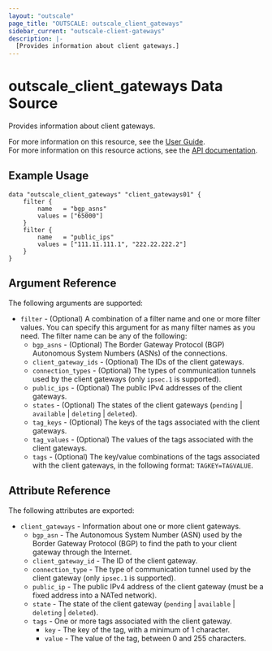 ```yaml
---
layout: "outscale"
page_title: "OUTSCALE: outscale_client_gateways"
sidebar_current: "outscale-client-gateways"
description: |-
  [Provides information about client gateways.]
---
```


# outscale_client_gateways Data Source

Provides information about client gateways.

For more information on this resource, see the [User Guide](https://docs.outscale.com/en/userguide/About-Customer-Gateways.html).  
For more information on this resource actions, see the [API documentation](https://docs.outscale.com/api#3ds-outscale-api-clientgateway).

## Example Usage

```hcl
data "outscale_client_gateways" "client_gateways01" {
    filter {
        name   = "bgp_asns"
        values = ["65000"]
    }
    filter {
        name   = "public_ips"
        values = ["111.11.111.1", "222.22.222.2"]
    }
}
```

## Argument Reference

The following arguments are supported:

* `filter` - (Optional) A combination of a filter name and one or more filter values. You can specify this argument for as many filter names as you need. The filter name can be any of the following:
    * `bgp_asns` - (Optional) The Border Gateway Protocol (BGP) Autonomous System Numbers (ASNs) of the connections.
    * `client_gateway_ids` - (Optional) The IDs of the client gateways.
    * `connection_types` - (Optional) The types of communication tunnels used by the client gateways (only `ipsec.1` is supported).
    * `public_ips` - (Optional) The public IPv4 addresses of the client gateways.
    * `states` - (Optional) The states of the client gateways (`pending` \| `available` \| `deleting` \| `deleted`).
    * `tag_keys` - (Optional) The keys of the tags associated with the client gateways.
    * `tag_values` - (Optional) The values of the tags associated with the client gateways.
    * `tags` - (Optional) The key/value combinations of the tags associated with the client gateways, in the following format: `TAGKEY=TAGVALUE`.

## Attribute Reference

The following attributes are exported:

* `client_gateways` - Information about one or more client gateways.
    * `bgp_asn` - The Autonomous System Number (ASN) used by the Border Gateway Protocol (BGP) to find the path to your client gateway through the Internet.
    * `client_gateway_id` - The ID of the client gateway.
    * `connection_type` - The type of communication tunnel used by the client gateway (only `ipsec.1` is supported).
    * `public_ip` - The public IPv4 address of the client gateway (must be a fixed address into a NATed network).
    * `state` - The state of the client gateway (`pending` \| `available` \| `deleting` \| `deleted`).
    * `tags` - One or more tags associated with the client gateway.
        * `key` - The key of the tag, with a minimum of 1 character.
        * `value` - The value of the tag, between 0 and 255 characters.
